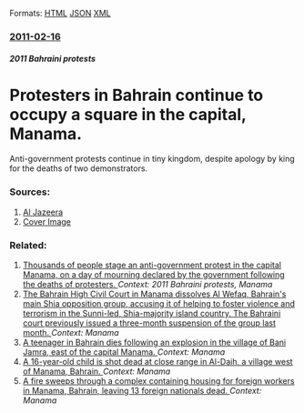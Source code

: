 
Formats: [HTML](/news/2011/02/16/protesters-in-bahrain-continue-to-occupy-a-square-in-the-capital-manama.html)  [JSON](/news/2011/02/16/protesters-in-bahrain-continue-to-occupy-a-square-in-the-capital-manama.json)  [XML](/news/2011/02/16/protesters-in-bahrain-continue-to-occupy-a-square-in-the-capital-manama.xml)  

### [2011-02-16](/news/2011/02/16/index.md)

##### 2011 Bahraini protests
# Protesters in Bahrain continue to occupy a square in the capital, Manama. 

Anti-government protests continue in tiny kingdom, despite apology by king for the deaths of two demonstrators.


### Sources:

1. [Al Jazeera](http://english.aljazeera.net/news/middleeast/2011/02/201121635518925202.html#)
1. [Cover Image](http://www.aljazeera.com/mritems/Images/2011/2/16/2011216124010354371_20.jpg)

### Related:

1. [Thousands of people stage an anti-government protest in the capital Manama, on a day of mourning declared by the government following the deaths of protesters. ](/news/2011/02/25/thousands-of-people-stage-an-anti-government-protest-in-the-capital-manama-on-a-day-of-mourning-declared-by-the-government-following-the-de.md) _Context: 2011 Bahraini protests, Manama_
2. [The Bahrain High Civil Court in Manama dissolves Al Wefaq, Bahrain's main Shia opposition group, accusing it of helping to foster violence and terrorism in the Sunni-led, Shia-majority island country. The Bahraini court previously issued a three-month suspension of the group last month. ](/news/2016/07/17/the-bahrain-high-civil-court-in-manama-dissolves-al-wefaq-bahrain-s-main-shia-opposition-group-accusing-it-of-helping-to-foster-violence-a.md) _Context: Manama_
3. [A teenager in Bahrain dies following an explosion in the village of Bani Jamra, east of the capital Manama. ](/news/2013/10/23/a-teenager-in-bahrain-dies-following-an-explosion-in-the-village-of-bani-jamra-east-of-the-capital-manama.md) _Context: Manama_
4. [A 16-year-old child is shot dead at close range in Al-Daih, a village west of Manama, Bahrain. ](/news/2013/02/14/a-16-year-old-child-is-shot-dead-at-close-range-in-al-daih-a-village-west-of-manama-bahrain.md) _Context: Manama_
5. [A fire sweeps through a complex containing housing for foreign workers in Manama, Bahrain, leaving 13 foreign nationals dead. ](/news/2013/01/11/a-fire-sweeps-through-a-complex-containing-housing-for-foreign-workers-in-manama-bahrain-leaving-13-foreign-nationals-dead.md) _Context: Manama_
